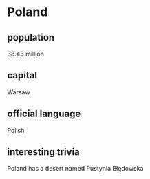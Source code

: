 # Poland

## population

38.43 million


## capital

Warsaw
 
## official language

Polish

## interesting trivia

Poland has a desert named Pustynia Błędowska


